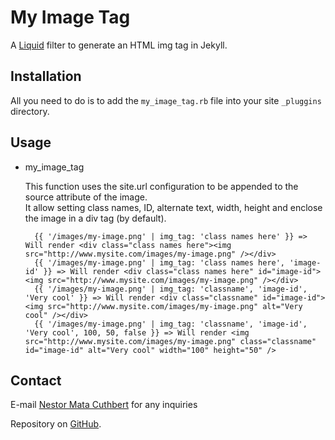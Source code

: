 My Image Tag
============

A [Liquid](http://www.liquidmarkup.org/) filter to generate an HTML img tag in Jekyll.

## Installation

All you need to do is to add the `my_image_tag.rb` file into your site `_pluggins` directory.

## Usage

* my\_image\_tag

  This function uses the site.url configuration to be appended to the source attribute of the image.  
  It allow setting class names, ID, alternate text, width, height and enclose the image in a div tag (by default).

        {{ '/images/my-image.png' | img_tag: 'class names here' }} => Will render <div class="class names here"><img src="http://www.mysite.com/images/my-image.png" /></div>
        {{ '/images/my-image.png' | img_tag: 'class names here', 'image-id' }} => Will render <div class="class names here" id="image-id"><img src="http://www.mysite.com/images/my-image.png" /></div>
        {{ '/images/my-image.png' | img_tag: 'classname', 'image-id', 'Very cool' }} => Will render <div class="classname" id="image-id"><img src="http://www.mysite.com/images/my-image.png" alt="Very cool" /></div>
        {{ '/images/my-image.png' | img_tag: 'classname', 'image-id', 'Very cool', 100, 50, false }} => Will render <img src="http://www.mysite.com/images/my-image.png" class="classname" id="image-id" alt="Very cool" width="100" height="50" />

## Contact

E-mail [Nestor Mata Cuthbert](mailto:nestor@profesional.co.cr) for any inquiries

Repository on [GitHub](https://github.com/nestormata/my-image-tag). 
